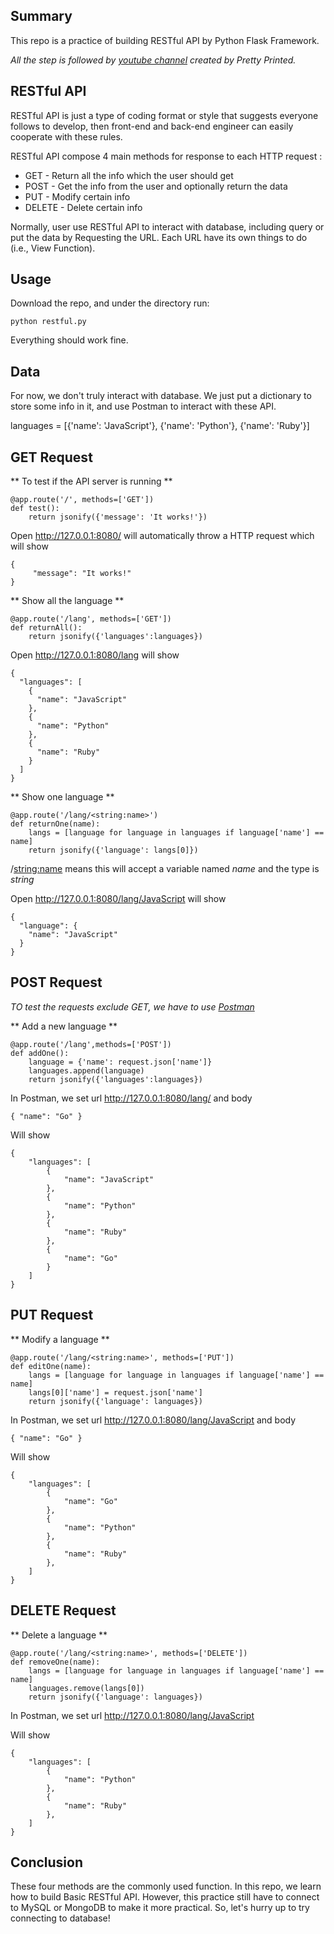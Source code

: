 ## Summary

This repo is a practice of building RESTful API by Python Flask Framework.

*All the step is followed by [youtube channel](https://www.youtube.com/watch?v=CjYKrbq8BCw&list=PLXmMXHVSvS-AFMUmbBeIfL3PqTvgw8ygb) created by Pretty Printed.*

## RESTful API

RESTful API is just a type of coding format or style that suggests everyone follows to develop, then front-end and back-end engineer can easily cooperate with these rules.

RESTful API compose 4 main methods for response to each HTTP request :

* GET - Return all the info which the user should get
* POST - Get the info from the user and optionally return the data
* PUT - Modify certain info
* DELETE - Delete certain info

Normally, user use RESTful API to interact with database, including query or put the data by Requesting the URL. Each URL have its own things to do (i.e., View Function).

## Usage

Download the repo, and under the directory run:

    python restful.py

Everything should work fine.

## Data

For now, we don't truly interact with database. We just put a dictionary to store some info in it, and use Postman to interact with these API.

languages = [{'name': 'JavaScript'}, {'name': 'Python'}, {'name': 'Ruby'}]

## GET Request

** To test if the API server is running **

    @app.route('/', methods=['GET'])
    def test():
        return jsonify({'message': 'It works!'})

Open http://127.0.0.1:8080/ will automatically throw a HTTP request which will show

    {
         "message": "It works!"
    }

** Show all the language **

    @app.route('/lang', methods=['GET'])
    def returnAll():
        return jsonify({'languages':languages})

Open http://127.0.0.1:8080/lang will show

    {
      "languages": [
        {
          "name": "JavaScript"
        }, 
        {
          "name": "Python"
        }, 
        {
          "name": "Ruby"
        }
      ]
    }

** Show one language **

    @app.route('/lang/<string:name>')
    def returnOne(name):
        langs = [language for language in languages if language['name'] == name]
        return jsonify({'language': langs[0]})

/<string:name> means this will accept a variable named *name* and the type is *string*

Open http://127.0.0.1:8080/lang/JavaScript will show

    {
      "language": {
        "name": "JavaScript"
      }
    }

## POST Request

*TO test the requests exclude GET, we have to use [Postman](https://www.getpostman.com)*

** Add a new language **

    @app.route('/lang',methods=['POST'])
    def addOne():
        language = {'name': request.json['name']}
        languages.append(language)
        return jsonify({'languages':languages})

In Postman, we set url http://127.0.0.1:8080/lang/ and body

    { "name": "Go" }

Will show

    {
        "languages": [
            {
                "name": "JavaScript"
            },
            {
                "name": "Python"
            },
            {
                "name": "Ruby"
            },
            {
                "name": "Go"
            }
        ]
    }

## PUT Request

** Modify a language **

    @app.route('/lang/<string:name>', methods=['PUT'])
    def editOne(name):
        langs = [language for language in languages if language['name'] == name]
        langs[0]['name'] = request.json['name']
        return jsonify({'language': languages})

In Postman, we set url http://127.0.0.1:8080/lang/JavaScript and body

    { "name": "Go" }

Will show

    {
        "languages": [
            {
                "name": "Go"
            },
            {
                "name": "Python"
            },
            {
                "name": "Ruby"
            },
        ]
    }

## DELETE Request

** Delete a language **

    @app.route('/lang/<string:name>', methods=['DELETE'])
    def removeOne(name):
        langs = [language for language in languages if language['name'] == name]
        languages.remove(langs[0])
        return jsonify({'language': languages})

In Postman, we set url http://127.0.0.1:8080/lang/JavaScript

Will show

    {
        "languages": [
            {
                "name": "Python"
            },
            {
                "name": "Ruby"
            },
        ]
    }

## Conclusion

These four methods are the commonly used function. In this repo, we learn how to build Basic RESTful API. However, this practice still have to connect to MySQL or MongoDB to make it more practical. So, let's hurry up to try connecting to database!

